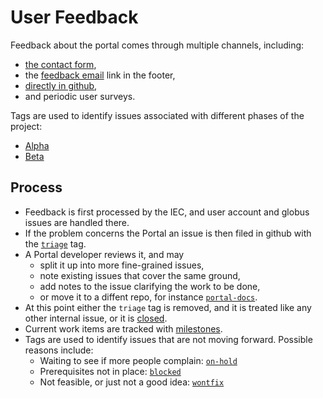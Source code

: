 # User Feedback

Feedback about the portal comes through multiple channels, including:
- [the contact form](https://hubmapconsortium.org/contact-us/),
- the [feedback email](mailto:help@hubmapconsortium.org) link in the footer,
- [directly in github](https://github.com/hubmapconsortium/portal-ui/issues/new/choose),
- and periodic user surveys.

Tags are used to identify issues associated with different phases of the project:
- [Alpha](https://github.com/hubmapconsortium/portal-ui/issues?q=is%3Aopen+is%3Aissue+label%3AAlpha)
- [Beta](https://github.com/hubmapconsortium/portal-ui/issues?q=is%3Aopen+is%3Aissue+label%3ABeta)

## Process

- Feedback is first processed by the IEC, and user account and globus issues are handled there.
- If the problem concerns the Portal an issue is then filed in github with the
  [`triage`](https://github.com/hubmapconsortium/portal-ui/issues?q=is%3Aopen+is%3Aissue+label%3Atriage) tag.
- A Portal developer reviews it, and may
    - split it up into more fine-grained issues,
    - note existing issues that cover the same ground,
    - add notes to the issue clarifying the work to be done,
    - or move it to a diffent repo, for instance [`portal-docs`](https://github.com/hubmapconsortium/portal-docs/issues).
- At this point either the `triage` tag is removed, and it is treated like any other internal issue,
  or it is [closed](https://github.com/hubmapconsortium/portal-ui/issues?q=is%3Aissue+label%3Atriage+is%3Aclosed).
- Current work items are tracked with
  [milestones](https://github.com/hubmapconsortium/portal-ui/issues?q=is%3Aissue+milestone%3A%2A+is%3Aopen).
- Tags are used to identify issues that are not moving forward. Possible reasons include:
    - Waiting to see if more people complain:
      [`on-hold`](https://github.com/hubmapconsortium/portal-ui/issues?q=is%3Aopen+is%3Aissue+label%3Aon-hold)
    - Prerequisites not in place:
      [`blocked`](https://github.com/hubmapconsortium/portal-ui/issues?q=is%3Aopen+is%3Aissue+label%3Ablocked)
    - Not feasible, or just not a good idea:
      [`wontfix`](https://github.com/hubmapconsortium/portal-ui/issues?q=is%3Aopen+is%3Aissue+label%3Awontfix)
